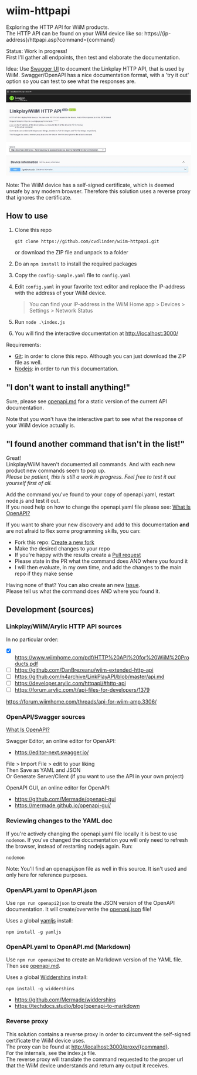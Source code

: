 # wiim-httpapi

Exploring the HTTP API for WiiM products.  
The HTTP API can be found on your WiiM device like so: https://{ip-address}/httpapi.asp?command={command}

Status: Work in progress!  
First I'll gather all endpoints, then test and elaborate the documentation.

Idea: Use [Swagger UI](https://swagger.io/tools/swagger-ui/) to document the Linkplay HTTP API, that is used by WiiM.
Swagger/OpenAPI has a nice documentation format, with a 'try it out' option so you can test to see what the responses are.

![Swagger UI](./assets/Screenshot%202025-02-08%20030405.jpg)

Note: The WiiM device has a self-signed certificate, which is deemed unsafe by any modern browser. Therefore this solution uses a reverse proxy that ignores the certificate.

## How to use

1. Clone this repo

   ```shell
   git clone https://github.com/cvdlinden/wiim-httpapi.git
   ```  

   or download the ZIP file and unpack to a folder
2. Do an ```npm install``` to install the required packages
3. Copy the ```config-sample.yaml``` file to ```config.yaml```
4. Edit ```config.yaml``` in your favorite text editor and replace the IP-address with the address of your WiiM device.  
   > You can find your IP-address in the WiiM Home app > Devices > Settings > Network Status
5. Run ```node .\index.js```
6. You will find the interactive documentation at <http://localhost:3000/>

Requirements:

* [Git](https://git-scm.com/): in order to clone this repo. Although you can just download the ZIP file as well.
* [Nodejs](https://nodejs.org/): in order to run this documentation.

## "I don't want to install anything!"

Sure, please see [openapi.md](openapi.md) for a static version of the current API documentation.

Note that you won't have the interactive part to see what the response of your WiiM device actually is.

## "I found another command that isn't in the list!"

Great!  
Linkplay/WiiM haven't documented all commands. And with each new product new commands seem to pop up.  
*Please be patient, this is still a work in progress. Feel free to test it out yourself first of all.*

Add the command you've found to your copy of openapi.yaml, restart node.js and test it out.  
If you need help on how to change the openapi.yaml file please see: [What Is OpenAPI?](https://swagger.io/docs/specification/v3_0/about/)

If you want to share your new discovery and add to this documentation **and** are not afraid to flex some programming skills, you can:

* Fork this repo: [Create a new fork](https://github.com/cvdlinden/wiim-httpapi/fork)
* Make the desired changes to your repo
* If you're happy with the results create a [Pull request](https://github.com/cvdlinden/wiim-httpapi/pulls)
* Please state in the PR what the command does AND where you found it
* I will then evaluate, in my own time, and add the changes to the main repo if they make sense

Having none of that? You can also create an new [Issue](https://github.com/cvdlinden/wiim-httpapi/issues).  
Please tell us what the command does AND where you found it.  

## Development (sources)

### Linkplay/WiiM/Arylic HTTP API sources

In no particular order:

* [x] <https://www.wiimhome.com/pdf/HTTP%20API%20for%20WiiM%20Products.pdf>
* [ ] <https://github.com/DanBrezeanu/wiim-extended-http-api>
* [ ] <https://github.com/n4archive/LinkPlayAPI/blob/master/api.md>
* [ ] <https://developer.arylic.com/httpapi/#http-api>
* [ ] <https://forum.arylic.com/t/api-files-for-developers/1379>

<https://forum.wiimhome.com/threads/api-for-wiim-amp.3306/>

### OpenAPI/Swagger sources

[What Is OpenAPI?](https://swagger.io/docs/specification/v3_0/about/)

Swagger Editor, an online editor for OpenAPI:

* <https://editor-next.swagger.io/>

File > Import File > edit to your liking  
Then Save as YAML and JSON  
Or Generate Server/Client (if you want to use the API in your own project)

OpenAPI GUI, an online editor for OpenAPI:

* <https://github.com/Mermade/openapi-gui>
* <https://mermade.github.io/openapi-gui/>

### Reviewing changes to the YAML doc

If you're actively changing the openapi.yaml file locally it is best to use ```nodemon```. If you've changed the documentation you will only need to refresh the browser, instead of restarting nodejs again. Run:

```shell
nodemon
```

Note: You'll find an openapi.json file as well in this source. It isn't used and only here for reference purposes.

### OpenAPI.yaml to OpenAPI.json

Use ```npm run openapi2json``` to create the JSON version of the OpenAPI documentation. It will create/overwrite the [openapi.json](openapi.json) file!

Uses a global [yamljs](https://www.npmjs.com/package/yamljs) install:

```shell
npm install -g yamljs
```

### OpenAPI.yaml to OpenAPI.md (Markdown)

Use ```npm run openapi2md``` to create an Markdown version of the YAML file. Then see [openapi.md](openapi.md).

Uses a global [Widdershins](https://www.npmjs.com/package/widdershins) install:

```shell
npm install -g widdershins
```

* <https://github.com/Mermade/widdershins>
* <https://techdocs.studio/blog/openapi-to-markdown>

### Reverse proxy

This solution contains a reverse proxy in order to circumvent the self-signed certificate the WiiM device uses.  
The proxy can be found at <http://localhost:3000/proxy/{command}>.  
For the internals, see the index.js file.  
The reverse proxy will translate the command requested to the proper url that the WiiM device understands and return any output it receives.
